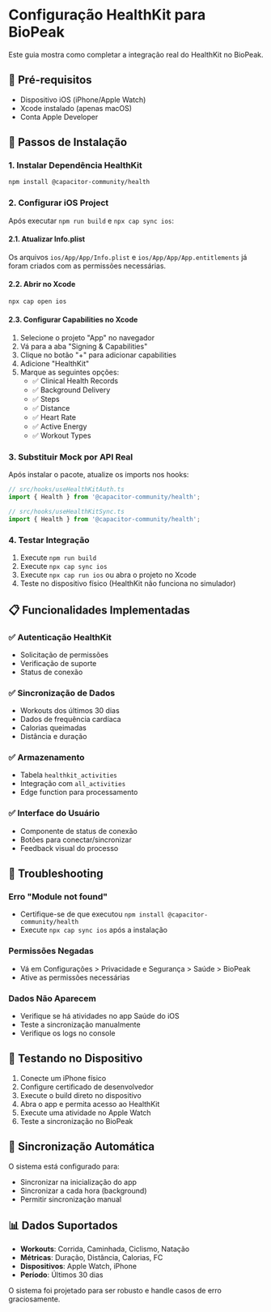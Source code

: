 # Configuração HealthKit para BioPeak

Este guia mostra como completar a integração real do HealthKit no BioPeak.

## 📱 Pré-requisitos

- Dispositivo iOS (iPhone/Apple Watch)
- Xcode instalado (apenas macOS)
- Conta Apple Developer

## 🚀 Passos de Instalação

### 1. Instalar Dependência HealthKit

```bash
npm install @capacitor-community/health
```

### 2. Configurar iOS Project

Após executar `npm run build` e `npx cap sync ios`:

#### 2.1. Atualizar Info.plist
Os arquivos `ios/App/App/Info.plist` e `ios/App/App/App.entitlements` já foram criados com as permissões necessárias.

#### 2.2. Abrir no Xcode
```bash
npx cap open ios
```

#### 2.3. Configurar Capabilities no Xcode

1. Selecione o projeto "App" no navegador
2. Vá para a aba "Signing & Capabilities"
3. Clique no botão "+" para adicionar capabilities
4. Adicione "HealthKit"
5. Marque as seguintes opções:
   - ✅ Clinical Health Records
   - ✅ Background Delivery
   - ✅ Steps
   - ✅ Distance
   - ✅ Heart Rate
   - ✅ Active Energy
   - ✅ Workout Types

### 3. Substituir Mock por API Real

Após instalar o pacote, atualize os imports nos hooks:

```typescript
// src/hooks/useHealthKitAuth.ts
import { Health } from '@capacitor-community/health';

// src/hooks/useHealthKitSync.ts  
import { Health } from '@capacitor-community/health';
```

### 4. Testar Integração

1. Execute `npm run build`
2. Execute `npx cap sync ios`
3. Execute `npx cap run ios` ou abra o projeto no Xcode
4. Teste no dispositivo físico (HealthKit não funciona no simulador)

## 📋 Funcionalidades Implementadas

### ✅ Autenticação HealthKit
- Solicitação de permissões
- Verificação de suporte
- Status de conexão

### ✅ Sincronização de Dados
- Workouts dos últimos 30 dias
- Dados de frequência cardíaca
- Calorias queimadas
- Distância e duração

### ✅ Armazenamento
- Tabela `healthkit_activities`
- Integração com `all_activities`
- Edge function para processamento

### ✅ Interface do Usuário
- Componente de status de conexão
- Botões para conectar/sincronizar
- Feedback visual do processo

## 🔧 Troubleshooting

### Erro "Module not found"
- Certifique-se de que executou `npm install @capacitor-community/health`
- Execute `npx cap sync ios` após a instalação

### Permissões Negadas
- Vá em Configurações > Privacidade e Segurança > Saúde > BioPeak
- Ative as permissões necessárias

### Dados Não Aparecem
- Verifique se há atividades no app Saúde do iOS
- Teste a sincronização manualmente
- Verifique os logs no console

## 📱 Testando no Dispositivo

1. Conecte um iPhone físico
2. Configure certificado de desenvolvedor
3. Execute o build direto no dispositivo
4. Abra o app e permita acesso ao HealthKit
5. Execute uma atividade no Apple Watch
6. Teste a sincronização no BioPeak

## 🔄 Sincronização Automática

O sistema está configurado para:
- Sincronizar na inicialização do app
- Sincronizar a cada hora (background)
- Permitir sincronização manual

## 📊 Dados Suportados

- **Workouts**: Corrida, Caminhada, Ciclismo, Natação
- **Métricas**: Duração, Distância, Calorias, FC
- **Dispositivos**: Apple Watch, iPhone
- **Período**: Últimos 30 dias

O sistema foi projetado para ser robusto e handle casos de erro graciosamente.